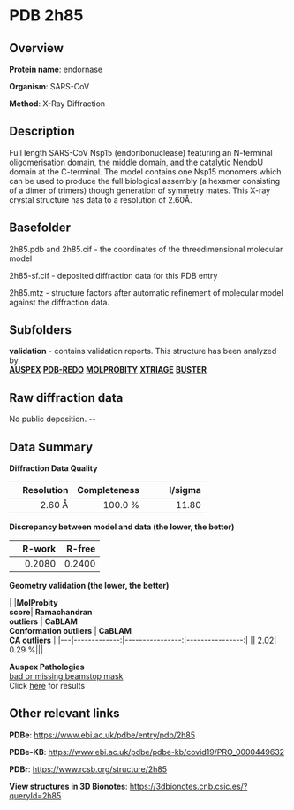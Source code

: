 # PDB 2h85

## Overview

**Protein name**: endornase

**Organism**: SARS-CoV

**Method**: X-Ray Diffraction

## Description

Full length SARS-CoV Nsp15 (endoribonuclease) featuring an N-terminal oligomerisation domain, the middle domain, and the catalytic NendoU domain at the C-terminal. The model contains one Nsp15 monomers which can be used to produce the full biological assembly (a hexamer consisting of a dimer of trimers) though generation of symmetry mates. This X-ray crystal structure has data to a resolution of 2.60Å.

## Basefolder

2h85.pdb and 2h85.cif - the coordinates of the threedimensional molecular model

2h85-sf.cif - deposited diffraction data for this PDB entry

2h85.mtz - structure factors after automatic refinement of molecular model against the diffraction data.

## Subfolders





**validation** - contains validation reports. This structure has been analyzed by <br>[**AUSPEX**](https://github.com/thorn-lab/coronavirus_structural_task_force/tree/master/pdb/endornase/SARS-CoV/2h85/validation/auspex) [**PDB-REDO**](https://github.com/thorn-lab/coronavirus_structural_task_force/tree/master/pdb/endornase/SARS-CoV/2h85/validation/pdb-redo) [**MOLPROBITY**](https://github.com/thorn-lab/coronavirus_structural_task_force/tree/master/pdb/endornase/SARS-CoV/2h85/validation/molprobity) [**XTRIAGE**](https://github.com/thorn-lab/coronavirus_structural_task_force/blob/master/pdb/endornase/SARS-CoV/2h85/validation/Xtriage_output.log) [**BUSTER**](https://www.globalphasing.com/buster/wiki/index.cgi?Covid19Pdb2H85)  



## Raw diffraction data

No public deposition. --<br> 

## Data Summary
**Diffraction Data Quality**

|   | Resolution | Completeness| I/sigma |
|---|-------------:|----------------:|--------------:|
|   |2.60 Å|100.0 %|<img width=50/>11.80|

**Discrepancy between model and data (the lower, the better)**

|   | **R-work**| **R-free**   
|---|-------------:|----------------:|           
||  0.2080|  0.2400|

**Geometry validation (the lower, the better)**

|   |**MolProbity<br>score**| **Ramachandran<br>outliers** | **CaBLAM<br>Conformation outliers** | **CaBLAM<br>CA outliers** |
|---|-------------:|----------------:|----------------:|
||  2.02|  0.29 %|||

**Auspex Pathologies**<br> [bad or missing beamstop mask](https://www.auspex.de/pathol/#2)<br>Click [here](https://github.com/thorn-lab/coronavirus_structural_task_force/blob/master/pdb/endornase/SARS-CoV/2h85/validation/auspex/2h85_auspex_comments.txt)  for results

 



## Other relevant links 
**PDBe**:  https://www.ebi.ac.uk/pdbe/entry/pdb/2h85

**PDBe-KB**: https://www.ebi.ac.uk/pdbe/pdbe-kb/covid19/PRO_0000449632 
 
**PDBr**: https://www.rcsb.org/structure/2h85 

**View structures in 3D Bionotes**: https://3dbionotes.cnb.csic.es/?queryId=2h85

